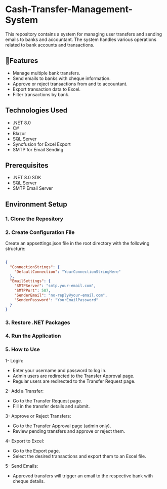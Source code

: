 # Cash-Transfer-Management-System
This repository contains a system for managing user transfers and sending emails to banks and accountant. The system handles various operations related to bank accounts and transactions.

## 🚀Features
- Manage multiple bank transfers.
- Send emails to banks with cheque information.
- Approve or reject transactions from and to accountant.
- Export transaction data to Excel.
- Filter transactions by bank.

## Technologies Used
- .NET 8.0
- C#
- Blazor
- SQL Server
- Syncfusion for Excel Export
- SMTP for Email Sending

## Prerequisites
- .NET 8.0 SDK
- SQL Server
- SMTP Email Server

## Environment Setup
### 1. Clone the Repository
### 2. Create Configuration File
Create an appsettings.json file in the root directory with the following structure:
```json

{
  "ConnectionStrings": {
    "DefaultConnection": "YourConnectionStringHere"
  },
  "EmailSettings": {
    "SMTPServer": "smtp.your-email.com",
    "SMTPPort": 587,
    "SenderEmail": "no-reply@your-email.com",
    "SenderPassword": "YourEmailPassword"
  }
}
```
### 3. Restore .NET Packages
 
### 4. Run the Application

### 5. How to Use
1- Login:

- Enter your username and password to log in.
- Admin users are redirected to the Transfer Approval page.
- Regular users are redirected to the Transfer Request page.

2- Add a Transfer:

- Go to the Transfer Request page.
- Fill in the transfer details and submit.
  
3- Approve or Reject Transfers:

- Go to the Transfer Approval page (admin only).
- Review pending transfers and approve or reject them.

4- Export to Excel:

- Go to the Export page.
- Select the desired transactions and export them to an Excel file.

5- Send Emails:

- Approved transfers will trigger an email to the respective bank with cheque details.
